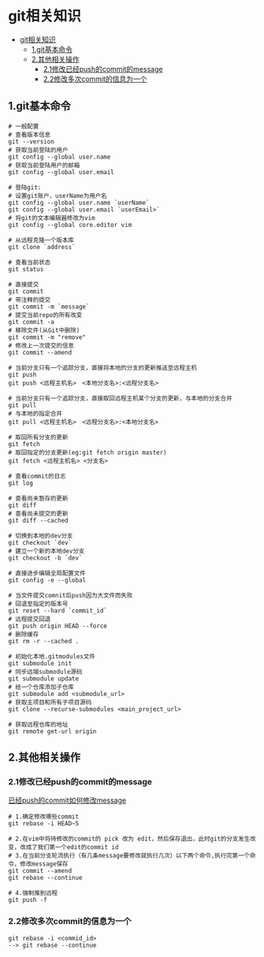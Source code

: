 # git相关知识

<!-- TOC -->

- [git相关知识](#git%e7%9b%b8%e5%85%b3%e7%9f%a5%e8%af%86)
  - [1.git基本命令](#1git%e5%9f%ba%e6%9c%ac%e5%91%bd%e4%bb%a4)
  - [2.其他相关操作](#2%e5%85%b6%e4%bb%96%e7%9b%b8%e5%85%b3%e6%93%8d%e4%bd%9c)
    - [2.1修改已经push的commit的message](#21%e4%bf%ae%e6%94%b9%e5%b7%b2%e7%bb%8fpush%e7%9a%84commit%e7%9a%84message)
    - [2.2修改多次commit的信息为一个](#22%e4%bf%ae%e6%94%b9%e5%a4%9a%e6%ac%a1commit%e7%9a%84%e4%bf%a1%e6%81%af%e4%b8%ba%e4%b8%80%e4%b8%aa)

<!-- /TOC -->

## 1.git基本命令

```shell
# 一般配置
# 查看版本信息
git --version
# 获取当前登陆的用户
git config --global user.name
# 获取当前登陆用户的邮箱
git config --global user.email

# 登陆git:
# 设置git账户，userName为用户名
git config --global user.name `userName`
git config --global user.email `userEmail>`
# 将git的文本编辑器修改为vim
git config --global core.editor vim

# 从远程克隆一个版本库
git clone `address`

# 查看当前状态
git status

# 直接提交
git commit
# 带注释的提交
git commit -m `message`
# 提交当前repo的所有改变
git commit -a
# 移除文件(从Git中删除)
git commit -m "remove"
# 修改上一次提交的信息
git commit --amend

# 当前分支只有一个追踪分支，直接将本地的分支的更新推送至远程主机
git push
git push <远程主机名>　<本地分支名>:<远程分支名>

# 当前分支只有一个追踪分支，直接取回远程主机某个分支的更新，与本地的分支合并
git pull
# 与本地的指定合并
git pull <远程主机名>　<远程分支名>:<本地分支名>

# 取回所有分支的更新
git fetch
# 取回指定的分支更新(eg:git fetch origin master)
git fetch <远程主机名> <分支名>

# 查看commit的日志
git log

# 查看尚未暂存的更新
git diff
# 查看尚未提交的更新
git diff --cached

# 切换到本地的dev分支
git checkout `dev`
# 建立一个新的本地dev分支
git checkout -b `dev`

# 直接进步编辑全局配置文件
git config -e --global

# 当文件提交comnit后push因为大文件而失败
# 回退至指定的版本号
git reset --hard `commit_id`
# 远程提交回退
git push origin HEAD --force
# 删除缓存
git rm -r --cached .

# 初始化本地.gitmodules文件
git submodule init
# 同步远端submodule源码
git submodule update
# 给一个仓库添加子仓库
git submodule add <submodule_url>
# 获取主项目和所有子项目源码
git clone --recurse-submodules <main_project_url>

# 获取远程仓库的地址
git remote get-url origin
```

## 2.其他相关操作

### 2.1修改已经push的commit的message

[已经push的commit如何修改message](https://www.jianshu.com/p/ec45ce13289f)

```shell
# 1.确定修改哪些commit
git rebase -i HEAD~5

# 2.在vim中将待修改的commit的 pick 改为 edit，然后保存退出，此时git的分支发生改变，改成了我们第一个edit的commit id
# 3.在当前分支轮流执行（有几条message要修改就执行几次）以下两个命令,执行完第一个命令，修改message保存
git commit --amend
git rebase --continue

# 4.强制推到远程
git push -f
```

### 2.2修改多次commit的信息为一个

```shell
git rebase -i <commid_id>
--> git rebase --continue
```
